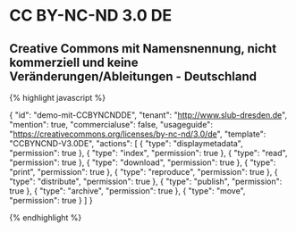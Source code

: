 # CC BY-NC-ND 3.0 DE
## Creative Commons mit Namensnennung, nicht kommerziell und keine Veränderungen/Ableitungen - Deutschland


{% highlight javascript %}

{
  "id": "demo-mit-CCBYNCNDDE",
  "tenant": "http://www.slub-dresden.de",
  "mention": true,
  "commercialuse": false,
  "usageguide": "https://creativecommons.org/licenses/by-nc-nd/3.0/de",
  "template": "CCBYNCND-V3.0DE",
  "actions": [
    {
      "type": "displaymetadata",
      "permission": true
    },
    {
      "type": "index",
      "permission": true
    },
    {
      "type": "read",
      "permission": true
    },
    {
      "type": "download",
      "permission": true
    },
    {
      "type": "print",
      "permission": true
    },
    {
      "type": "reproduce",
      "permission": true
    },
    {
      "type": "distribute",
      "permission": true
    },
    {
      "type": "publish",
      "permission": true
    },
    {
      "type": "archive",
      "permission": true
    },
    {
      "type": "move",
      "permission": true
    }
  ]
}

{% endhighlight %}